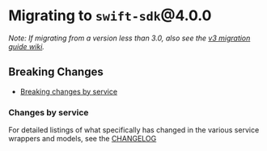 # Migrating to `swift-sdk`@4.0.0

_Note: If migrating from a version less than 3.0, also see the [v3 migration guide wiki](https://github.com/watson-developer-cloud/swift-sdk/wiki/v3-Migration-Guide)._

## Breaking Changes

- [Breaking changes by service](#breaking-changes-by-service)

### Changes by service
For detailed listings of what specifically has changed in the various service wrappers and models, see the [CHANGELOG](https://github.com/watson-developer-cloud/swift-sdk/blob/master/CHANGELOG.md)